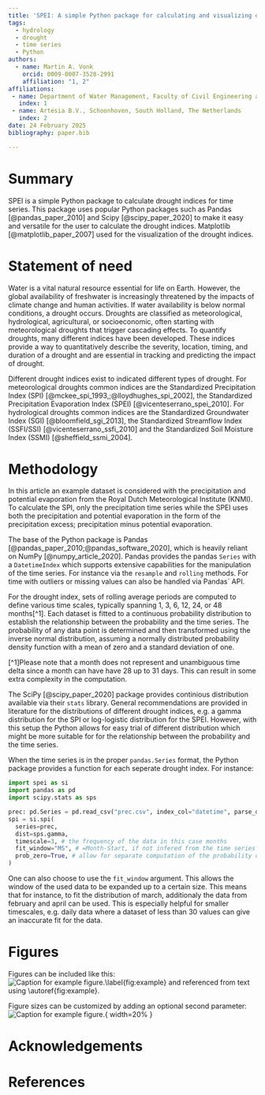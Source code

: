 ```yaml
---
title: 'SPEI: A simple Python package for calculating and visualizing drought indices'
tags:
  - hydrology
  - drought
  - time series
  - Python
authors:
  - name: Martin A. Vonk
    orcid: 0009-0007-3528-2991
    affiliation: "1, 2"
affiliations:
 - name: Department of Water Management, Faculty of Civil Engineering and Geosciences, Delft University of Technology, Delft, South Holland, The Netherlands
   index: 1
 - name: Artesia B.V., Schoonhoven, South Holland, The Netherlands
   index: 2
date: 24 February 2025
bibliography: paper.bib

---
```


# Summary
SPEI is a simple Python package to calculate drought indices for time series. This package uses popular Python packages such as Pandas [@pandas_paper_2010] and Scipy [@scipy_paper_2020] to make it easy and versatile for the user to calculate the drought indices. Matplotlib [@matplotlib_paper_2007] used for the visualization of the drought indices.

# Statement of need
Water is a vital natural resource essential for life on Earth. However, the global availability of freshwater is increasingly threatened by the impacts of climate change and human activities. If water availability is below normal conditions, a drought occurs. Droughts are classified as meteorological, hydrological, agricultural, or socioeconomic, often starting with meteorological droughts that trigger cascading effects. To quantify droughts, many different indices have been developed. These indices provide a way to quantitatively describe the severity, location, timing, and duration of a drought and are essential in tracking and predicting the impact of drought.

Different drought indices exist to indicated different types of drought. For meteorological droughts common indices are the Standardized Precipitation Index (SPI) [@mckee_spi_1993,;@lloydhughes_spi_2002], the Standardized Precipitation Evaporation Index (SPEI) [@vicenteserrano_spei_2010]. For hydrological droughts common indices are the Standardized Groundwater Index (SGI) [@bloomfield_sgi_2013], the Standardized Streamflow Index (SSFI/SSI) [@vicenteserrano_ssfi_2010] and the Standardized Soil Moisture Index (SSMI) [@sheffield_ssmi_2004].

# Methodology
In this article an example dataset is considered with the precipitation and potential evaporation from the Royal Dutch Meteorological Institute (KNMI). To calculate the SPI, only the precipitation time series while the SPEI uses both the precipitation and potential evaporation in the form of the precipitation excess; precipitation minus potential evaporation.

The base of the Python package is Pandas [@pandas_paper_2010;@pandas_software_2020], which is heavily reliant on NumPy [@numpy_article_2020]. Pandas provides the pandas `Series` with a `DatetimeIndex` which supports extensive capabilities  for the manipulation of the time series. For instance via the `resample` and `rolling` methods. For time with outliers or missing values can also be handled via Pandas` API.

For the drought index, sets of rolling average periods are computed to define various time scales, typically spanning 1, 3, 6, 12, 24, or 48 months[^1]. Each dataset is fitted to a continuous probability distribution to establish the relationship between the probability and the time series. The probability of any data point is determined and then transformed using the inverse normal distribution, assuming a normally distributed probability density function with a mean of zero and a standard deviation of one.

[^1]Please note that a month does not represent and unambiguous time delta since a month can have have 28 up to 31 days. This can result in some extra complexity in the computation.

The SciPy [@scipy_paper_2020] package provides continious distribution available via their `stats` library. General recommendations are provided in literature for the distributions of different drought indices, e.g. a gamma distribution for the SPI or log-logistic distribution for the SPEI. However, with this setup the Python allows for easy trial of different distribution which might be more suitable for for the relationship between the probability and the time series.

When the time series is in the proper `pandas.Series` format, the Python package provides a function for each seperate drought index. For instance:

```python
import spei as si
import pandas as pd
import scipy.stats as sps

prec: pd.Series = pd.read_csv("prec.csv", index_col="datetime", parse_dates=["datetime"]).squeeze()
spi = si.spi(
  series=prec,
  dist=sps.gamma,
  timescale=3, # the frequency of the data in this case months
  fit_window="MS", # =Month-Start, if not infered from the time series
  prob_zero=True, # allow for separate computation of the probability of zero values in the series because the gamma distribution is not defined in zero
)
```

One can also choose to use the `fit_window` argument. This allows the window of the used data to be expanded up to a certain size. This means that for instance, to fit the distribution of march, additionaly the data from february and april can be used. This is especially helpful for smaller timescales, e.g. daily data where a dataset of less than 30 values can give an inaccurate fit for the data.

# Figures

Figures can be included like this:
![Caption for example figure.\label{fig:example}](figure.png)
and referenced from text using \autoref{fig:example}.

Figure sizes can be customized by adding an optional second parameter:
![Caption for example figure.](figure.png){ width=20% }

# Acknowledgements


# References